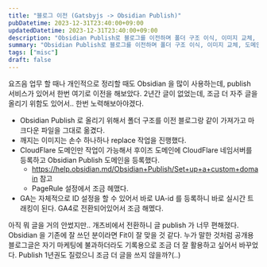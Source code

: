 ```yaml
---
title: "블로그 이전 (Gatsbyjs -> Obsidian Publish)"
pubDatetime: 2023-12-31T23:40:00+09:00
updatedDatetime: 2023-12-31T23:40:00+09:00
description: "Obsidian Publish로 블로그를 이전하며 폴더 구조 이식, 이미지 교체, 도메인 설정, GA 연결 과정을 정리하고 기록 습관을 되살리려는 다짐을 남겼다."
summary: "Obsidian Publish로 블로그를 이전하며 폴더 구조 이식, 이미지 교체, 도메인 설정, GA 연결 과정을 정리하고 기록 습관을 되살리려는 다짐을 남겼다. 요즈음 업무 할 때나 개인적으로 정리할 때도 Obsidian 을 많이 사용하는데, publish 서비스가 있어서 한번 여기로..."
tags: ["misc"]
draft: false
---
```


요즈음 업무 할 때나 개인적으로 정리할 때도 Obsidian 을 많이 사용하는데, publish 서비스가 있어서 한번 여기로 이전을 해보았다. 2년간 글이 없었는데, 조금 더 자주 글을 올리기 위함도 있어서.. 한번 노력해보아야겠다.

- Obsidian Publish 로 올리기 위해서 폴더 구조를 이전 블로그랑 같이 가져가고 마크다운 파일을 그대로 옮겼다.
- 깨지는 이미지는 손수 하나하나 replace 작업을 진행했다.
- CloudFlare 도메인만 작업이 가능해서 후이즈 도메인에 CloudFlare 네임서버를 등록하고 Obsidian Publish 도메인을 등록했다.
  - https://help.obsidian.md/Obsidian+Publish/Set+up+a+custom+domain 참고
  - PageRule 설정에서 조금 헤맸다.
- GA는 자체적으로 ID 설정을 할 수 있어서 바로 UA-id 를 등록하니 바로 실시간 트래킹이 된다. GA4로 전환되어있어서 조금 해멨다.

아직 뭐 글을 거의 안썼지만..
개츠비에서 전환하니 글 publish 가 너무 편해졌다. Obsidian 을 기존에 잘 쓰던 분이라면 Fit이 잘 맞을 것 같다. 누가 말한 것처럼 공개용 블로그글은 자기 마케팅에 불과하더라도 기록용으로 조금 더 잘 활용하고 싶어서 바꾸었다. Publish 1년권도 질렀으니 조금 더 글을 쓰지 않을까?(..)
